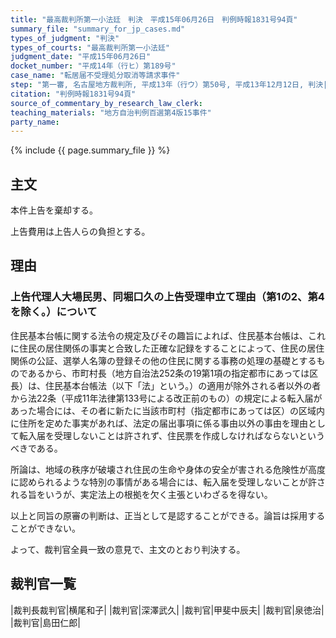 ```yaml
---
title: "最高裁判所第一小法廷　判決　平成15年06月26日　判例時報1831号94頁"
summary_file: "summary_for_jp_cases.md"
types_of_judgment: "判決"
types_of_courts: "最高裁判所第一小法廷"
judgment_date: "平成15年06月26日"
docket_number: "平成14年（行ヒ）第189号"
case_name: "転居届不受理処分取消等請求事件"
step: "第一審, 名古屋地方裁判所, 平成13年（行ウ）第50号, 平成13年12月12日, 判決|控訴審, 名古屋高等裁判所, 平成14年（行コ）第3号, 平成14年4月19日, 判決"
citation: "判例時報1831号94頁"
source_of_commentary_by_research_law_clerk:
teaching_materials: "地方自治判例百選第4版15事件"
party_name:
---
```


{% include {{ page.summary_file }}  %}




## 主文



本件上告を棄却する。

上告費用は上告人らの負担とする。





## 理由



### 上告代理人大場民男、同堀口久の上告受理申立て理由（第1の2、第4を除く。）について

住民基本台帳に関する法令の規定及びその趣旨によれば、住民基本台帳は、これに住民の居住関係の事実と合致した正確な記録をすることによって、住民の居住関係の公証、選挙人名簿の登録その他の住民に関する事務の処理の基礎とするものであるから、市町村長（地方自治法252条の19第1項の指定都市にあっては区長）は、住民基本台帳法（以下「法」という。）の適用が除外される者以外の者から法22条（平成11年法律第133号による改正前のもの）の規定による転入届があった場合には、その者に新たに当該市町村（指定都市にあっては区）の区域内に住所を定めた事実があれば、法定の届出事項に係る事由以外の事由を理由として転入届を受理しないことは許されず、住民票を作成しなければならないというべきである。

所論は、地域の秩序が破壊され住民の生命や身体の安全が害される危険性が高度に認められるような特別の事情がある場合には、転入届を受理しないことが許される旨をいうが、実定法上の根拠を欠く主張といわざるを得ない。

以上と同旨の原審の判断は、正当として是認することができる。論旨は採用することができない。

よって、裁判官全員一致の意見で、主文のとおり判決する。

## 裁判官一覧

|裁判長裁判官|横尾和子|
|裁判官|深澤武久|
|裁判官|甲斐中辰夫|
|裁判官|泉徳治|
|裁判官|島田仁郎|
